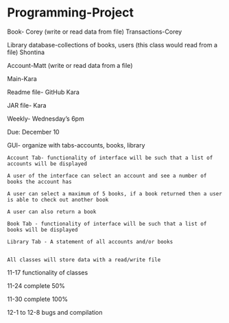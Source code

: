 # Programming-Project

Book- Corey (write or read data from file)
Transactions-Corey 

Library database-collections of books, users (this class would read from a file) Shontina

Account-Matt (write or read data from a file)

Main-Kara

Readme file- GitHub Kara

JAR file- Kara

Weekly- Wednesday’s 6pm

Due: December 10

GUI- organize with tabs-accounts, books, library

	Account Tab- functionality of interface will be such that a list of accounts will be displayed

	A user of the interface can select an account and see a number of books the account has

	A user can select a maximum of 5 books, if a book returned then a user is able to check out another book

	A user can also return a book

	Book Tab - functionality of interface will be such that a list of books will be displayed 

	Library Tab - A statement of all accounts and/or books   


	All classes will store data with a read/write file  




11-17 functionality of classes

11-24 complete 50%

11-30 complete 100%

12-1 to 12-8 bugs and compilation
